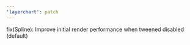 ```yaml
---
'layerchart': patch
---
```


fix(Spline): Improve initial render performance when tweened disabled (default)
